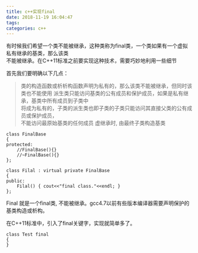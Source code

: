 ```yaml
---
title: c++实现final
date: 2018-11-19 16:04:47
tags:
categories: c++
---
```


有时候我们希望一个类不能被继承，这种类称为final类，一个类如果有一个虚拟私有继承的基类，那么该类  
不能被继承。在C++11标准之前要实现这种技术，需要巧妙地利用一些细节
<!-- more -->
首先我们要明确以下几点：
> 类的构造函数或析析构函数声明为私有的，那么该类不能被继承，但同时该类也不能使用
> 派生类只能访问基类的公有成员和保护成员，如果是私有继承，基类中所有成员到子类中  
将成为私有的，子类的派生类也即子类的子类只能访问其直接父类的公有成员或保护成员，  
不能访问最原始基类的任何成员
> 虚继承时, 由最终子类构造基类

```
class FinalBase
{
protected:
	//FinalBase(){}
	//~FinalBase(){}
};

class Filal : virtual private FinalBase
{
public:
	Filal() { cout<<"final class."<<endl; }
};

```

Final 就是一个final类, 不能被继承。gcc4.7以前有些版本编译器需要声明保护的基类构造或析构。

在C++11标准中，引入了final关键字，实现就简单多了。

```
class Test final
{
}
```
